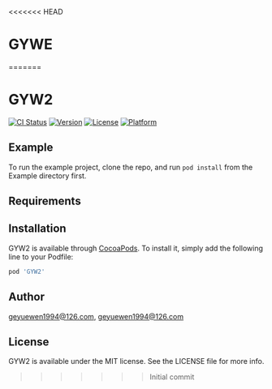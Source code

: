 <<<<<<< HEAD
# GYWE
=======
# GYW2

[![CI Status](https://img.shields.io/travis/geyuewen1994@126.com/GYW2.svg?style=flat)](https://travis-ci.org/geyuewen1994@126.com/GYW2)
[![Version](https://img.shields.io/cocoapods/v/GYW2.svg?style=flat)](https://cocoapods.org/pods/GYW2)
[![License](https://img.shields.io/cocoapods/l/GYW2.svg?style=flat)](https://cocoapods.org/pods/GYW2)
[![Platform](https://img.shields.io/cocoapods/p/GYW2.svg?style=flat)](https://cocoapods.org/pods/GYW2)

## Example

To run the example project, clone the repo, and run `pod install` from the Example directory first.

## Requirements

## Installation

GYW2 is available through [CocoaPods](https://cocoapods.org). To install
it, simply add the following line to your Podfile:

```ruby
pod 'GYW2'
```

## Author

geyuewen1994@126.com, geyuewen1994@126.com

## License

GYW2 is available under the MIT license. See the LICENSE file for more info.
>>>>>>> Initial commit
